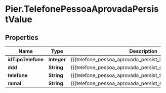 # Pier.TelefonePessoaAprovadaPersistValue

## Properties
Name | Type | Description | Notes
------------ | ------------- | ------------- | -------------
**idTipoTelefone** | **Integer** | {{{telefone_pessoa_aprovada_persist_id_tipo_telefone_value}}} | 
**ddd** | **String** | {{{telefone_pessoa_aprovada_persist_ddd_value}}} | 
**telefone** | **String** | {{{telefone_pessoa_aprovada_persist_telefone_value}}} | 
**ramal** | **String** | {{{telefone_pessoa_aprovada_persist_ramal_value}}} | [optional] 


